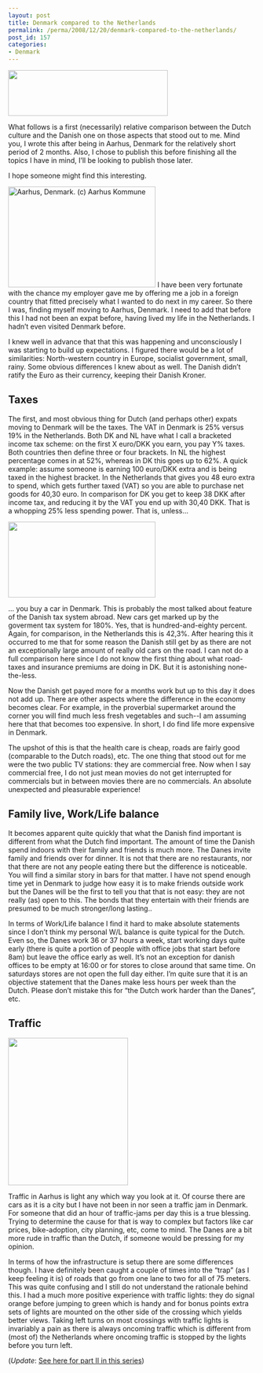 ```yaml
---
layout: post
title: Denmark compared to the Netherlands
permalink: /perma/2008/12/20/denmark-compared-to-the-netherlands/
post_id: 157
categories: 
- Denmark
---
```


<a href="{{site.baseurl}}/wp-content/nl-vs-dk.jpg"><img src="{{site.baseurl}}/wp-content/nl-vs-dk.jpg" alt="" title="nl-vs-dk" width="325" height="93" class="aligncenter size-full wp-image-159" /></a>

What follows is a first (necessarily) relative comparison between the Dutch
culture and the Danish one on those aspects that stood out to me. Mind you, I
wrote this after being in Aarhus, Denmark for the relatively short period of  2
months.  Also, I chose to publish this before finishing all the topics I have
in mind, I’ll be looking to publish those later.

I hope someone might find this interesting.

<a href="{{site.baseurl}}/wp-content/aarhus-1998.jpg"><img
src="{{site.baseurl}}/wp-content/aarhus-1998-300x205.jpg" alt="Aarhus, Denmark.
(c) Aarhus Kommune" title="aarhus-1998" width="300" height="205"
class="size-medium wp-image-158 alignleft" /></a> I have been very fortunate
with the chance my employer gave me by offering me a job in a foreign country
that fitted precisely what I wanted to do next in my career. So there I was,
finding myself moving to Aarhus, Denmark. I need to add that before this I had
not been an expat before, having lived my life in the Netherlands. I hadn’t
even visited Denmark before.

I knew well in advance that that this was happening and unconsciously I was
starting to build up expectations. I figured there would be a lot of
similarities: North-western country in Europe, socialist government, small,
rainy. Some obvious differences I knew about as well. The Danish didn’t ratify
the Euro as their currency, keeping their Danish Kroner.  


Taxes
-----

The first, and most obvious thing for Dutch (and perhaps other) expats moving
to Denmark will be the taxes. The VAT in Denmark is 25% versus 19% in the
Netherlands. Both DK and NL have what I call a bracketed income tax scheme: on
the first X euro/DKK you earn, you pay Y% taxes. Both countries then define
three or four brackets. In NL the highest percentage comes in at 52%, whereas
in DK this goes up to 62%. A quick example: assume someone is earning 100
euro/DKK extra and is being taxed in the highest bracket. In the Netherlands
that gives you 48 euro extra to spend, which gets further taxed (VAT) so you
are able to purchase net goods for 40,30 euro. In comparison for DK you get to
keep 38 DKK after income tax, and reducing it by the VAT you end up with 30,40
DKK. That is a whopping 25% less spending power. That is, unless...

<a href="{{site.baseurl}}/wp-content/taxes.jpg"><img
src="{{site.baseurl}}/wp-content/taxes-300x154.jpg" alt="" title="taxes"
width="300" height="154" class="alignright size-medium wp-image-160" /></a>

... you buy a car in Denmark. This is probably the most talked about feature of
the Danish tax system abroad. New cars get marked up by the goverment tax
system for 180%. Yes, that is hundred-and-eighty percent. Again, for
comparison, in the Netherlands this is 42,3%. After hearing this it occurred
to me that for some reason the Danish still get by as there are not an
exceptionally large amount of really old cars on the road. I can not do a full
comparison here since I do not know the first thing about what road-taxes and
insurance premiums are doing in DK. But it is astonishing none-the-less.

Now the Danish get payed more for a months work but up to this day it does not
add up. There are other aspects where the difference in the economy becomes
clear. For example, in the proverbial supermarket around the corner you will
find much less fresh vegetables and such--I am assuming here that that becomes
too expensive. In short, I do find life more expensive in Denmark.

The upshot of this is that the health care is cheap, roads are fairly good
(comparable to the Dutch roads), etc. The one thing that stood out for me were
the two public TV stations: they are commercial free. Now when I say commercial
free,  I do not just mean movies do not get interrupted for commercials but in
between movies there are no commercials. An absolute unexpected and pleasurable
experience!

Family live, Work/Life balance
------------------------------

It becomes apparent quite quickly that what the Danish find important is
different from what the Dutch find important. The amount of time the Danish
spend indoors with their family and friends is much more. The Danes invite
family and friends over for dinner. It is not that there are no restaurants,
nor that there are not any people eating there but the difference is
noticeable. You will find a similar story in bars for that matter. I have not
spend enough time yet in Denmark to judge how easy it is to make friends
outside work but the Danes will be the first to tell you that that is not easy:
they are not really (as) open to this. The bonds that they entertain with their
friends are presumed to be much stronger/long lasting..

In terms of Work/Life balance I find it hard to make absolute statements since
I don’t think my personal W/L balance is quite typical for the Dutch. Even so,
the Danes work 36 or 37 hours a week, start working days quite early (there is
quite  a portion of people with office jobs that start before 8am) but leave
the office early as well. It’s not an exception for danish offices to be empty
at 16:00 or for stores to close around that same time. On saturdays stores are
not open the full day either. I’m quite sure that it is an objective statement
that the Danes make less hours per week than the Dutch. Please don’t mistake
this for “the Dutch work harder than the Danes”, etc.

Traffic
-------

<a href="{{site.baseurl}}/wp-content/traffic-jamjp.jpg"><img
src="{{site.baseurl}}/wp-content/traffic-jamjp-244x300.jpg" alt=""
title="traffic-jamjp" width="244" height="300" class="alignright size-medium
wp-image-161" /></a>

Traffic in Aarhus is light any which way you look at it. Of course there are
cars as it is a city but I have not been in nor seen a traffic jam in Denmark.
For someone that did an hour of traffic-jams per day this is a true blessing.
Trying to determine the cause for that is way to complex but factors like car
prices, bike-adoption, city planning, etc, come to mind. The Danes are a bit
more rude in traffic than the Dutch, if someone would be pressing for my
opinion.

In terms of how the infrastructure is setup there are some differences though.
I have definitely been caught a couple of times into the “trap” (as I keep
feeling it is) of roads that go from one lane to two for all of 75 meters. This
was quite confusing and I still do not understand the rationale behind this. I
had a much more positive experience with traffic lights: they do signal orange
before jumping to green which is handy and for bonus points extra sets of
lights are mounted on the other side of the crossing which yields better views.
Taking left turns on most crossings with traffic lights is invariably a pain as
there is always oncoming traffic which is different from (most of) the
Netherlands where oncoming traffic is stopped by the lights before you turn
left.

(*Update*: <a href="{{site.baseurl}}/perma/2009/04/11/denmark-versus-netherlands-part-ii/">See here for part II in this series</a>)
